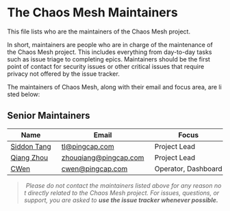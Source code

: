 # The Chaos Mesh Maintainers

This file lists who are the maintainers of the Chaos Mesh project.

In short, maintainers are people who are in charge of the maintenance of the Chaos Mesh project. This includes everything from day-to-day tasks such as issue triage to completing epics. Maintainers should be the first point of contact for security issues or other critical issues that require privacy not offered by the issue tracker.

The maintainers of Chaos Mesh, along with their email and focus area, are listed below:

## Senior Maintainers

Name | Email | Focus
----|---|---
[Siddon Tang](https://github.com/siddontang) | [tl@pingcap.com](mailto:tl@pingcap.com) | Project Lead
[Qiang Zhou](https://github.com/zhouqiang-cl) | [zhouqiang@pingcap.com](mailto:zhouqiang@pingcap.com) | Project Lead
[CWen](https://github.com/cwen0) | [cwen@pingcap.com](mailto:cwen@pingcap.com) | Operator, Dashboard

> *Please do not contact the maintainers listed above for any reason not directly related to the Chaos Mesh project. For issues, questions, or support, you are asked to **use the issue tracker whenever possible.***